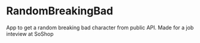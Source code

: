 # RandomBreakingBad
App to get a random breaking bad character from public API. Made for a job inteview at SoShop
